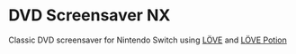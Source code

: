 
# DVD Screensaver NX    

Classic DVD screensaver for Nintendo Switch using [LÖVE](https://github.com/love2d/love) and [LÖVE Potion](https://github.com/lovebrew/lovepotion)

